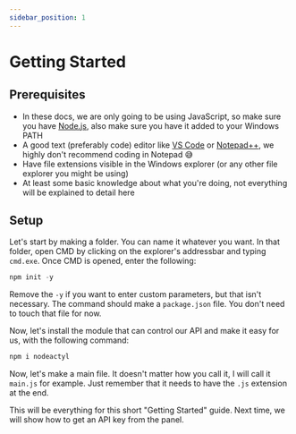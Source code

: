 ```yaml
---
sidebar_position: 1
---
```


# Getting Started
## Prerequisites
- In these docs, we are only going to be using JavaScript, so make sure you have [Node.js](https://nodejs.org/en/ "Node.js"), also make sure you have it added to your Windows PATH
- A good text (preferably code) editor like [VS Code](https://code.visualstudio.com/) or [Notepad++](https://notepad-plus-plus.org/downloads/), we highly don't recommend coding in Notepad 😅
- Have file extensions visible in the Windows explorer (or any other file explorer you might be using)
- At least some basic knowledge about what you're doing, not everything will be explained to detail here

## Setup
Let's start by making a folder. You can name it whatever you want.
In that folder, open CMD by clicking on the explorer's addressbar and typing `cmd.exe`.
Once CMD is opened, enter the following:
```jsx
npm init -y
```
Remove the `-y` if you want to enter custom parameters, but that isn't necessary.
The command should make a `package.json` file. You don't need to touch that file for now.

Now, let's install the module that can control our API and make it easy for us, with the following command:
```jsx
npm i nodeactyl
```
Now, let's make a main file. It doesn't matter how you call it, I will call it `main.js` for example. Just remember that it needs to have the `.js` extension at the end.

This will be everything for this short "Getting Started" guide. Next time, we will show how to get an API key from the panel.
